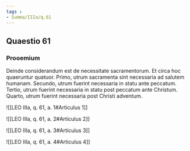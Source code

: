 ```yaml
---
tags : 
- Summa/IIIa/q.61
---
```


## Quaestio 61

### Prooemium

Deinde considerandum est de necessitate sacramentorum. Et circa hoc quaeruntur quatuor. Primo, utrum sacramenta sint necessaria ad salutem humanam. Secundo, utrum fuerint necessaria in statu ante peccatum. Tertio, utrum fuerint necessaria in statu post peccatum ante Christum. Quarto, utrum fuerint necessaria post Christi adventum.

![[LEO IIIa, q. 61, a. 1#Articulus 1]]

![[LEO IIIa, q. 61, a. 2#Articulus 2]]

![[LEO IIIa, q. 61, a. 3#Articulus 3]]

![[LEO IIIa, q. 61, a. 4#Articulus 4]]

